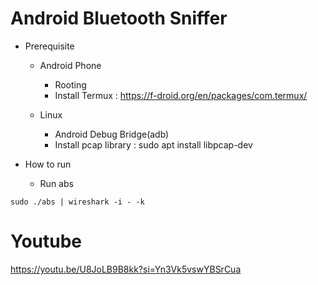 Android Bluetooth Sniffer
===

* Prerequisite
  * Android Phone
    * Rooting
    * Install Termux : https://f-droid.org/en/packages/com.termux/

  * Linux
    * Android Debug Bridge(adb)
    * Install pcap library : sudo apt install libpcap-dev

* How to run
  * Run abs
```
sudo ./abs | wireshark -i - -k
```

Youtube
===
https://youtu.be/U8JoLB9B8kk?si=Yn3Vk5vswYBSrCua